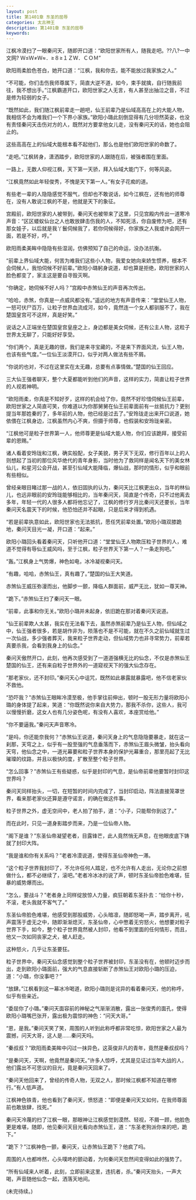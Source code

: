 ```yaml
---
layout: post
title: 第1401章 东圣的屈辱
categories: 太古神王
description: 第1401章 东圣的屈辱
keywords:
---
```


江枫冷漠扫了一眼秦问天，随即开口道：“欧阳世家所有人，随我走吧。??八?一中文网?  Ｗ≤Ｗ≠Ｗ≈．≥８≥１ＺＷ．ＣＯＭ”

欧阳雨柔脸色苍白，她开口道：“江枫，我和你去，能不能放过我家族之人。”

“不可能，你们击伤我师尊属下，简直大逆不道，如今，束手就擒，自行随我前往，我不想出手。”江枫霸道开口，欧阳世家之人无言，有人甚至出抽泣之音，不过是修为较弱的女子。

“既然如此，我们随江枫前辈走一趟吧，仙王前辈乃是仙域高高在上的大能人物，我相信不会为难我们一个下界小家族。”欧阳小璐此刻倒显得有几分坦然英姿，也没有责怪秦问天击伤对方的人，既然对方要拿他女儿走，没有秦问天的话，她也会阻止的。

这些高高在上的仙域大能根本看不起他们，那么也是他们欧阳世家的命数了。

“走吧。”江枫转身，潇洒踏步，欧阳世家的人跟随在后，被强者围在里面。

一路上，无数人仰视江枫，天下第一天骄，拜入仙域大能门下，何等风姿。

“江枫竟然如此年轻俊秀，不愧是天下第一人。”有女子花痴的道。

有些老一辈的人隐隐感觉不服气，但却也不敢说话，如今江枫在，还有他的师尊在，没有人敢说江枫的不是，他就是天下的象征。

宫殿前，欧阳世家的人被带到，秦问天也被带来了这里，只见宫殿内传出一道寒冷声音：“区区蝼蚁仙台之人也敢放肆击伤我的人，不知死活，你自废修为吧，还有那女娃子，以后就是我丫鬟伺候我了，若你伺候得好，你家族之人我或许会网开一面，若是不好，哼。”

欧阳雨柔美眸中隐隐有些湿润，仿佛预知了自己的命运，没办法抗衡。

“前辈上界仙域大能，何苦为难我们这些小人物，我爱女她向来娇生惯养，根本不会伺候人，我怕伺候不好前辈。”欧阳小璐躬身说道，却也算是拒绝，欧阳世家的人脸色都变了，家主这是要自寻毁灭啊。

“你确定，她伺候不好人吗？”宫殿中赤煞仙王的声音再次传出。

“哈哈，赤煞，你真是一点威风都没有。”遥远的地方有声音传来：“堂堂仙王人物，一怒可伏尸百万，让粒子世界血流成河，如今，竟然连一个女人都驯服不了，我在楚国皇宫可不这样，真是好笑。”

说话之人正端坐在楚国皇宫皇座之上，身边都是美女伺候，还有公主人物，这粒子世界太无聊了，只能好好享受。

“你们两个，真是无趣的很，我们是来寻宝藏的，不是来下界面风流，仙王人物，也该有些气度。”一位仙王淡漠开口，似乎对两人做法有些不屑。

“你说的也对，不过在这里实在太无趣，总要有点事情做。”楚国的仙王回应。

三大仙王强者聊天，整个大夏都能听到他们的声音，这样的实力，简直让粒子世界的人视若神明。

“欧阳雨柔，你真是不知好歹，这样的机会给了你，竟然不好珍惜伺候仙王前辈，欧阳世家之人简直可笑，你难道以为你那舅舅在仙王前辈面前有一丝抵抗力？更别提当年那姓秦的了，多年前的人物，他已经是过去了。”安玲珑走出来开口说道，她依偎在江枫身边，江枫虽然内心不爽，但摄于师尊，也假装和安玲珑亲密。

“江枫他可是粒子世界第一人，他师尊更是仙域大能人物，你们应该跪拜，接受前辈的恩赐。”

诸人看着安玲珑和江枫，确实般配，女子美貌，男子天下无双，修行百年以上的人则想起了当初的那位风华绝代的青年身影，当时他为了救同样是闻名天下的美女林仙儿，和星河公会开战，甚至引仙域大能降临，爆仙战，那时的情形，似乎和眼前有些相似。

曾经亲眼目睹过那一战的人，依旧固执的认为，秦问天比江枫更出众，当年的林仙儿，也远非眼前的安玲珑能够相比的，当年秦问天，简直是个传奇，只不过他离去多年，年轻一代的人很多人都将他忘记了，江枫的修行岁月比秦问天还要长，当年秦问天名震天下的时候，他恐怕还并不起眼，只是后来才得到机遇。

“若是前辈执意如此，欧阳世家也无法抵抗，愿任凭前辈处置。”欧阳小璐双膝跪地，秦问天目光一凝，开口道：“起来。”

欧阳小璐回头看着秦问天，只听他开口道：“堂堂仙王人物欺压粒子世界的人，难道不觉得有辱仙王威风吗，至于江枫，粒子世界天下第一人？一条走狗吧。”

“轰。”江枫身上气势爆，神色如电，冰冷凝视秦问天。

“有趣，哈哈，赤煞仙王，真有趣了。”楚国的仙王大笑道。

赤煞仙王威压弥漫而出，他脚步一颤，降临人群面前，威严无比，犹如一尊天神。

“跪下。”赤煞仙王扫了秦问天一眼。

“前辈，此事和你无关。”欧阳小璐并未起身，依旧跪在那对着秦问天说道。

“仙王前辈欺人太甚，我实在无法看下去，虽然赤煞前辈乃是仙王人物，但仙域之中，仙王强者很多，若是胡作非为，陨落也不是不可能，就在不久之前仙域就生过一次仙战，多少强者葬灭，我来粒子世界走动，但仙域势力也非寻常势力，前辈若真要杀我，会看到我身上的仙念。”

秦问天傲然开口，此刻，他再次感受到了一道道强横无比的仙念，不仅是赤煞仙王楚国的仙王，还有来自粒子世界外的一道窥视天下的强大仙念存在。

“那老家伙，还不封印。”秦问天心中诅咒，既然如此暴露就暴露吧，他不信老家伙不救他。

“恐吓我？”赤煞仙王眼眸冷漠至极，他手掌往前伸出，顿时一股无形力量将欧阳小璐的身体提了起来，笑道：“你既然说你来自大势力，那我不杀你，这些人，我可以慢慢折磨，这女人也有几分姿色呢，有没有人喜欢，本座赏给他。”

“你不要逼我。”秦问天声音寒冷。

“是吗，你还能奈我何？”赤煞仙王说道，秦问天身上的气息隐隐要暴走，就在这一刹那，天穹之上，似乎有一股至强的气息垂落而下，赤煞仙王眉头微皱，抬头看向天穹，他仙念之中，一道光幕要和粒子世界本身的保护光幕重合，那里亮起了无比璀璨的纹路，并且以极快的度，扩散至整个粒子世界。

“怎么回事？”赤煞仙王有些疑惑，似乎是封印的气息，是仙帝前辈他要暂时封印这世界吗？

秦问天同样抬头，一切，在短暂的时间内完成了，当封印启动，阵法直接笼罩世界，看来那老家伙还算是遵守诺言，的确在做这件事。

粒子世界之外，虚无空间中，老人拍了拍手，道：“小子，只能帮你到这了。”

而在此时，只见一道身影踏步而来，乃是一位仙帝人物。

“阁下是谁？”东圣仙帝凝望老者，目露锋芒，此人竟然悄无声息，在他眼皮底下铸就了封印大阵。

“我是谁和你有关系吗？”老者冷漠说道，使得东圣仙帝神色一滞。

“这个粒子世界我封印了，不允许任何人踏足，也不允许有人走出，无论你之前想做什么，都不必继续了，滚吧。”老者冷冰冰的说了声，顿时东圣仙帝脸色难堪，狂暴的威势爆而出。

“怎么，要战斗？”老者身上同样绽放惊人力量，疯狂朝着东圣扑去：“给你十秒，不滚，老头我就不客气了。”

东圣仙帝脸色难堪，他感受到那股威势，心头暗凛，随即怒喝一声，踏步离开，吼声震荡于虚无之中，随即渐渐熄灭，东圣仙帝，心中憋着无穷怒火，他想要对粒子世界下手，如今，整个粒子世界竟然被人封印，他看不到里面的任何情形，而且，他又一次如同丧家之犬，被人赶走。

这种怒火，几乎让东圣要狂。

粒子世界中，秦问天仙念感觉到整个粒子世界被封印，东圣没有在，他顿时迈步而出，走到欧阳小璐面前，强大的气息直接斩断了赤煞仙王对欧阳小璐的压迫，道：“小璐，你没事吧？”

“放肆。”江枫看到这一幕冰冷喝道，欧阳小璐则是诧异的看着秦问天，他的称呼，似乎有些亲近。

“委屈你了小璐。”秦问天面容前的神秘之气渐渐消散，露出一张俊秀的面孔，使得欧阳小璐嘴巴张开，露出极为震惊的神色：“问天大哥。”

“恩，是我。”秦问天笑了笑，周围的人听到此称呼都非常吃惊，欧阳世家之人最为震撼，问天大哥，这人是……秦问天吗。

“秦叔叔？”欧阳雨柔美眸中闪过一抹异色，这英俊非凡的青年，竟然是秦叔叔吗？

“是秦问天，天啊，他竟然是秦问天。”许多人惊呼，尤其是见证过当年大战的人，他们露出不可思议的目光，竟是秦问天回来了。

“秦问天他回来了，曾经的传奇人物，无双之人，那时候江枫都不知道在哪修行。”有人低声道。

江枫神色铁青，他也看到了秦问天，愤怒道：“即便是秦问天又如何，在我师尊面前也敢放肆，找死。”

秦问天冷蔑的扫了江枫一眼，那眼神让江枫感觉到漠然、轻视，不屑一顾，他脸色更是难堪，随即，他见秦问天目光看向赤煞仙王，道：“东圣老狗派你来的吧，跪下。”

“跪下？”江枫神色一颤，秦问天，让赤煞仙王跪下？他疯了吗。

周围的人也都哗然，心头噗咚的颤动着，为何秦问天忽然间变得如此的强势了。

“所有仙域来人听着，此刻，立即前来这里，违抗者，杀。”秦问天抬头，一声大喝，声音随他仙念一起，洒落天地间。

(未完待续。)
